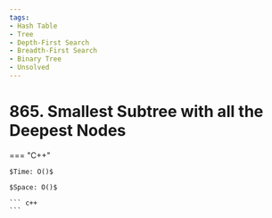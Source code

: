 ```yaml
---
tags:
- Hash Table
- Tree
- Depth-First Search
- Breadth-First Search
- Binary Tree
- Unsolved
---
```



# 865. Smallest Subtree with all the Deepest Nodes

=== "C++"

    $Time: O()$

    $Space: O()$

    ``` c++
    ```